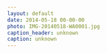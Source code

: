 ```yaml
---
layout: default
date: 2014-05-18 00-00-00
photo: IMG-20140518-WA0001.jpg
caption_header: unknown
caption: unknown
---
```

